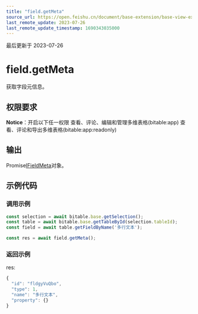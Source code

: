 ```yaml
---
title: "field.getMeta"
source_url: https://open.feishu.cn/document/base-extension/base-view-extensions/api/field/field_getmeta
last_remote_update: 2023-07-26
last_remote_update_timestamp: 1690343035000
---
```

最后更新于 2023-07-26

# field.getMeta
获取字段元信息。

## 权限要求
**Notice**：开启以下任一权限
查看、评论、编辑和管理多维表格(bitable:app)
查看、评论和导出多维表格(bitable:app:readonly)

## 输出
Promise[IFieldMeta](https://open.feishu.cn/document/uAjLw4CM/uYjL24iN/base-extensions/base-view-extensions/data-type/ifieldmeta)对象。
## 示例代码
### 调用示例

```js
const selection = await bitable.base.getSelection();
const table = await bitable.base.getTableById(selection.tableId);
const field = await table.getFieldByName('多行文本');

const res = await field.getMeta();
```

### 返回示例
res:
```js
{
  "id": "fldgyVuQbo",
  "type": 1,
  "name": "多行文本",
  "property": {}
}
```
